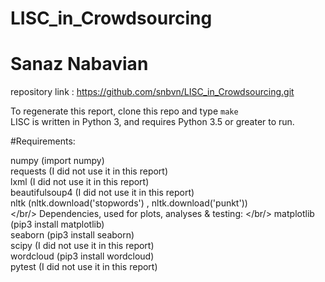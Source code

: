 # LISC_in_Crowdsourcing
# Sanaz Nabavian
repository link : https://github.com/snbvn/LISC_in_Crowdsourcing.git 

To regenerate this report, clone this repo and type `make`  <br/>
LISC is written in Python 3, and requires Python 3.5 or greater to run.  

#Requirements:

numpy (import numpy)  
requests (I did not use it in this report)  
lxml (I did not use it in this report)  
beautifulsoup4 (I did not use it in this report)  
nltk (nltk.download('stopwords') ,  nltk.download('punkt'))  
</br/>
Dependencies, used for plots, analyses & testing:
</br/>
matplotlib (pip3 install matplotlib)  
seaborn (pip3 install seaborn)  
scipy (I did not use it in this report)  
wordcloud (pip3 install wordcloud)  
pytest (I did not use it in this report)  





